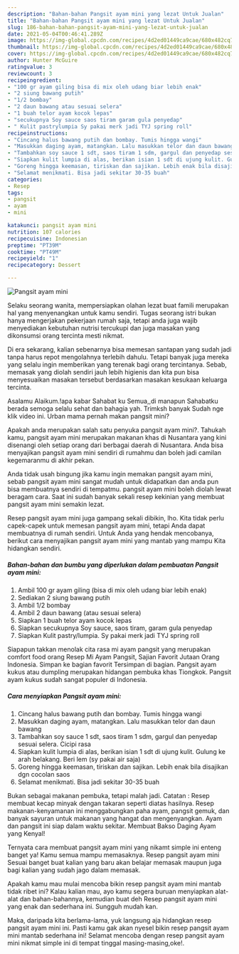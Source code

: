 ```yaml
---
description: "Bahan-bahan Pangsit ayam mini yang lezat Untuk Jualan"
title: "Bahan-bahan Pangsit ayam mini yang lezat Untuk Jualan"
slug: 186-bahan-bahan-pangsit-ayam-mini-yang-lezat-untuk-jualan
date: 2021-05-04T00:46:41.289Z
image: https://img-global.cpcdn.com/recipes/4d2ed01449ca9cae/680x482cq70/pangsit-ayam-mini-foto-resep-utama.jpg
thumbnail: https://img-global.cpcdn.com/recipes/4d2ed01449ca9cae/680x482cq70/pangsit-ayam-mini-foto-resep-utama.jpg
cover: https://img-global.cpcdn.com/recipes/4d2ed01449ca9cae/680x482cq70/pangsit-ayam-mini-foto-resep-utama.jpg
author: Hunter McGuire
ratingvalue: 3
reviewcount: 3
recipeingredient:
- "100 gr ayam giling bisa di mix oleh udang biar lebih enak"
- "2 siung bawang putih"
- "1/2 bombay"
- "2 daun bawang atau sesuai selera"
- "1 buah telor ayam kocok lepas"
- "secukupnya Soy sauce saos tiram garam gula penyedap"
- " Kulit pastrylumpia Sy pakai merk jadi TYJ spring roll"
recipeinstructions:
- "Cincang halus bawang putih dan bombay. Tumis hingga wangi"
- "Masukkan daging ayam, matangkan. Lalu masukkan telor dan daun bawang"
- "Tambahkan soy sauce 1 sdt, saos tiram 1 sdm, gargul dan penyedap sesuai selera. Cicipi rasa"
- "Siapkan kulit lumpia di alas, berikan isian 1 sdt di ujung kulit. Gulung ke arah belakang. Beri lem (sy pakai air saja)"
- "Goreng hingga keemasan, tiriskan dan sajikan. Lebih enak bila disajikan dgn cocolan saos"
- "Selamat menikmati. Bisa jadi sekitar 30-35 buah"
categories:
- Resep
tags:
- pangsit
- ayam
- mini

katakunci: pangsit ayam mini 
nutrition: 107 calories
recipecuisine: Indonesian
preptime: "PT39M"
cooktime: "PT49M"
recipeyield: "1"
recipecategory: Dessert

---
```



![Pangsit ayam mini](https://img-global.cpcdn.com/recipes/4d2ed01449ca9cae/680x482cq70/pangsit-ayam-mini-foto-resep-utama.jpg)

Selaku seorang wanita, mempersiapkan olahan lezat buat famili merupakan hal yang menyenangkan untuk kamu sendiri. Tugas seorang istri bukan hanya mengerjakan pekerjaan rumah saja, tetapi anda juga wajib menyediakan kebutuhan nutrisi tercukupi dan juga masakan yang dikonsumsi orang tercinta mesti nikmat.

Di era  sekarang, kalian sebenarnya bisa memesan santapan yang sudah jadi tanpa harus repot mengolahnya terlebih dahulu. Tetapi banyak juga mereka yang selalu ingin memberikan yang terenak bagi orang tercintanya. Sebab, memasak yang diolah sendiri jauh lebih higienis dan kita pun bisa menyesuaikan masakan tersebut berdasarkan masakan kesukaan keluarga tercinta. 

Asalamu Alaikum.!apa kabar Sahabat ku Semua,,di manapun Sahabatku berada semoga selalu sehat dan bahagia yah. Trimksh banyak Sudah nge klik video ini. Urban mama pernah makan pangsit mini?

Apakah anda merupakan salah satu penyuka pangsit ayam mini?. Tahukah kamu, pangsit ayam mini merupakan makanan khas di Nusantara yang kini disenangi oleh setiap orang dari berbagai daerah di Nusantara. Anda bisa menyajikan pangsit ayam mini sendiri di rumahmu dan boleh jadi camilan kegemaranmu di akhir pekan.

Anda tidak usah bingung jika kamu ingin memakan pangsit ayam mini, sebab pangsit ayam mini sangat mudah untuk didapatkan dan anda pun bisa membuatnya sendiri di tempatmu. pangsit ayam mini boleh diolah lewat beragam cara. Saat ini sudah banyak sekali resep kekinian yang membuat pangsit ayam mini semakin lezat.

Resep pangsit ayam mini juga gampang sekali dibikin, lho. Kita tidak perlu capek-capek untuk memesan pangsit ayam mini, tetapi Anda dapat membuatnya di rumah sendiri. Untuk Anda yang hendak mencobanya, berikut cara menyajikan pangsit ayam mini yang mantab yang mampu Kita hidangkan sendiri.

<!--inarticleads1-->

##### Bahan-bahan dan bumbu yang diperlukan dalam pembuatan Pangsit ayam mini:

1. Ambil 100 gr ayam giling (bisa di mix oleh udang biar lebih enak)
1. Sediakan 2 siung bawang putih
1. Ambil 1/2 bombay
1. Ambil 2 daun bawang (atau sesuai selera)
1. Siapkan 1 buah telor ayam kocok lepas
1. Siapkan secukupnya Soy sauce, saos tiram, garam gula penyedap
1. Siapkan  Kulit pastry/lumpia. Sy pakai merk jadi TYJ spring roll


Siapapun takkan menolak cita rasa mi ayam pangsit yang merupakan comfort food orang Resep Mi Ayam Pangsit, Sajian Favorit Jutaan Orang Indonesia. Simpan ke bagian favorit Tersimpan di bagian. Pangsit ayam kukus atau dumpling merupakan hidangan pembuka khas Tiongkok. Pangsit ayam kukus sudah sangat populer di Indonesia. 

<!--inarticleads2-->

##### Cara menyiapkan Pangsit ayam mini:

1. Cincang halus bawang putih dan bombay. Tumis hingga wangi
1. Masukkan daging ayam, matangkan. Lalu masukkan telor dan daun bawang
1. Tambahkan soy sauce 1 sdt, saos tiram 1 sdm, gargul dan penyedap sesuai selera. Cicipi rasa
1. Siapkan kulit lumpia di alas, berikan isian 1 sdt di ujung kulit. Gulung ke arah belakang. Beri lem (sy pakai air saja)
1. Goreng hingga keemasan, tiriskan dan sajikan. Lebih enak bila disajikan dgn cocolan saos
1. Selamat menikmati. Bisa jadi sekitar 30-35 buah


Bukan sebagai makanan pembuka, tetapi malah jadi. Catatan : Resep membuat kecap minyak dengan takaran seperti diatas hasilnya. Resep makanan-kenyamanan ini menggabungkan paha ayam, pangsit gemuk, dan banyak sayuran untuk makanan yang hangat dan mengenyangkan. Ayam dan pangsit ini siap dalam waktu sekitar. Membuat Bakso Daging Ayam yang Kenyal! 

Ternyata cara membuat pangsit ayam mini yang nikamt simple ini enteng banget ya! Kamu semua mampu memasaknya. Resep pangsit ayam mini Sesuai banget buat kalian yang baru akan belajar memasak maupun juga bagi kalian yang sudah jago dalam memasak.

Apakah kamu mau mulai mencoba bikin resep pangsit ayam mini mantab tidak ribet ini? Kalau kalian mau, ayo kamu segera buruan menyiapkan alat-alat dan bahan-bahannya, kemudian buat deh Resep pangsit ayam mini yang enak dan sederhana ini. Sungguh mudah kan. 

Maka, daripada kita berlama-lama, yuk langsung aja hidangkan resep pangsit ayam mini ini. Pasti kamu gak akan nyesel bikin resep pangsit ayam mini mantab sederhana ini! Selamat mencoba dengan resep pangsit ayam mini nikmat simple ini di tempat tinggal masing-masing,oke!.

